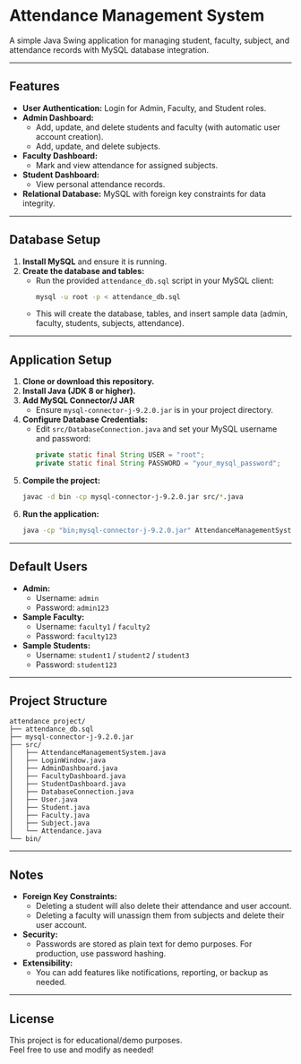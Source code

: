 # Attendance Management System

A simple Java Swing application for managing student, faculty, subject, and attendance records with MySQL database integration.

---

## Features

- **User Authentication:** Login for Admin, Faculty, and Student roles.
- **Admin Dashboard:**
  - Add, update, and delete students and faculty (with automatic user account creation).
  - Add, update, and delete subjects.
- **Faculty Dashboard:**
  - Mark and view attendance for assigned subjects.
- **Student Dashboard:**
  - View personal attendance records.
- **Relational Database:** MySQL with foreign key constraints for data integrity.

---

## Database Setup

1. **Install MySQL** and ensure it is running.
2. **Create the database and tables:**
   - Run the provided `attendance_db.sql` script in your MySQL client:
     ```sh
     mysql -u root -p < attendance_db.sql
     ```
   - This will create the database, tables, and insert sample data (admin, faculty, students, subjects, attendance).

---

## Application Setup

1. **Clone or download this repository.**
2. **Install Java (JDK 8 or higher).**
3. **Add MySQL Connector/J JAR**  
   - Ensure `mysql-connector-j-9.2.0.jar` is in your project directory.
4. **Configure Database Credentials:**
   - Edit `src/DatabaseConnection.java` and set your MySQL username and password:
     ```java
     private static final String USER = "root";
     private static final String PASSWORD = "your_mysql_password";
     ```
5. **Compile the project:**
   ```sh
   javac -d bin -cp mysql-connector-j-9.2.0.jar src/*.java
   ```
6. **Run the application:**
   ```sh
   java -cp "bin;mysql-connector-j-9.2.0.jar" AttendanceManagementSystem
   ```

---

## Default Users

- **Admin:**  
  - Username: `admin`  
  - Password: `admin123`
- **Sample Faculty:**  
  - Username: `faculty1` / `faculty2`  
  - Password: `faculty123`
- **Sample Students:**  
  - Username: `student1` / `student2` / `student3`  
  - Password: `student123`

---

## Project Structure

```
attendance project/
├── attendance_db.sql
├── mysql-connector-j-9.2.0.jar
├── src/
│   ├── AttendanceManagementSystem.java
│   ├── LoginWindow.java
│   ├── AdminDashboard.java
│   ├── FacultyDashboard.java
│   ├── StudentDashboard.java
│   ├── DatabaseConnection.java
│   ├── User.java
│   ├── Student.java
│   ├── Faculty.java
│   ├── Subject.java
│   └── Attendance.java
└── bin/
```

---

## Notes

- **Foreign Key Constraints:**  
  - Deleting a student will also delete their attendance and user account.
  - Deleting a faculty will unassign them from subjects and delete their user account.
- **Security:**  
  - Passwords are stored as plain text for demo purposes. For production, use password hashing.
- **Extensibility:**  
  - You can add features like notifications, reporting, or backup as needed.

---

## License

This project is for educational/demo purposes.  
Feel free to use and modify as needed! 